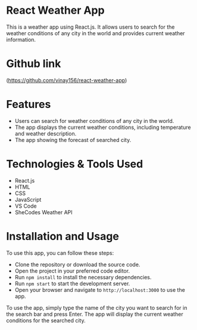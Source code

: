 # React Weather App

This is a weather app using React.js. It allows users to search for the weather conditions of any city in the world and provides current weather information.

# Github link

(https://github.com/vinay156/react-weather-app)

# Features

- Users can search for weather conditions of any city in the world.
- The app displays the current weather conditions, including temperature and weather description.
- The app showing the forecast of searched city.

# Technologies & Tools Used

- React.js
- HTML
- CSS
- JavaScript
- VS Code
- SheCodes Weather API

# Installation and Usage

To use this app, you can follow these steps:

- Clone the repository or download the source code.
- Open the project in your preferred code editor.
- Run `npm install` to install the necessary dependencies.
- Run `npm start` to start the development server.
- Open your browser and navigate to `http://localhost:3000` to use the app.

To use the app, simply type the name of the city you want to search for in the search bar and press Enter. The app will display the current weather conditions for the searched city.
